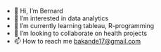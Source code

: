 - 👋 Hi, I’m Bernard
- 👀 I’m interested in data analytics 
- 🌱 I’m currently learning tableau, R-programming
- 💞️ I’m looking to collaborate on health projects
- 📫 How to reach me bakande17@gmail.com

